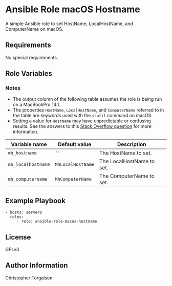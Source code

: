 # Ansible Role macOS Hostname

A simple Ansible role to set HostName, LocalHostName, and ComputerName on macOS.

## Requirements

No special requirements.

## Role Variables

### Notes

- The output column of the following table assumes the role is being run on a MacBookPro 14.1.
- The properties `HostName`, `LocalHostName`, and `ComputerName` referred to in the table are keywords used with the `scutil` command on macOS.
- Setting a value for `HostName` may have unpredictable or confusing results. See the answers to this [Stack Overflow question](https://apple.stackexchange.com/questions/30552/os-x-computer-name-not-matching-what-shows-on-terminal) for more information.

| Variable name      | Default value     | Description               |
|--------------------|-------------------|---------------------------|
| `mh_hostname`      | `''`              | The HostName to set.      |
| `mh_localhostname` | `MhLocalHostName` | The LocalHostName to set. |
| `mh_computername`  | `MhComputerName`  | The ComputerName to set.  |

## Example Playbook

    - hosts: servers
      roles:
         - role: ansible-role-macos-hostname

## License

GPLv3

## Author Information

Christopher Torgalson
